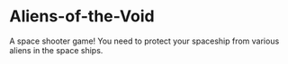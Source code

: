 # Aliens-of-the-Void
A space shooter game! You need to protect your spaceship from various aliens in the space ships. 
